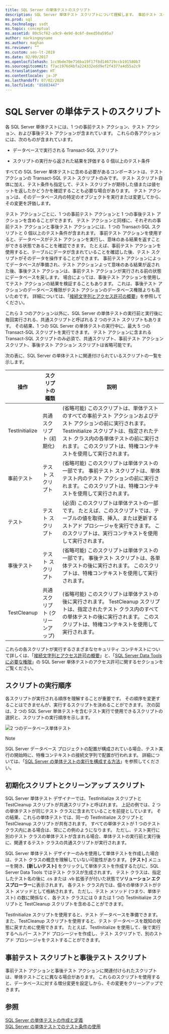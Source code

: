 ```yaml
---
title: SQL Server の単体テストのスクリプト
description: SQL Server 単体テスト スクリプトについて理解します。 事前テスト スクリプト、テスト スクリプト、事後テスト スクリプト、および共通スクリプトである TestInitialize と TestCleanup について説明します。
ms.prod: sql
ms.technology: ssdt
ms.topic: conceptual
ms.assetid: 80c5cf62-a9c9-4e9d-8c6f-8eed50a595a7
author: markingmyname
ms.author: maghan
ms.reviewer: “”
ms.custom: seo-lt-2019
ms.date: 02/09/2017
ms.openlocfilehash: 1cc9bde70e716ba19f17f8d146719ccb191580b7
ms.sourcegitcommit: f7ac1976d4bfa224332edd9ef2f4377a4d55a2c9
ms.translationtype: HT
ms.contentlocale: ja-JP
ms.lasthandoff: 07/02/2020
ms.locfileid: "85883447"
---
```

# <a name="scripts-in-sql-server-unit-tests"></a>SQL Server の単体テストのスクリプト

各 SQL Server 単体テストには、1 つの事前テスト アクション、テスト アクション、および事後テスト アクションが含まれています。 これらの各アクションには、次のものが含まれています。  
  
-   データベースで実行される Transact\-SQL スクリプト  
  
-   スクリプトの実行から返された結果を評価する 0 個以上のテスト条件  
  
すべての SQL Server 単体テストに含める必要があるコンポーネントは、テスト アクションの Transact\-SQL テスト スクリプトのみです。 テスト スクリプト自体に加え、テスト条件も指定して、テスト スクリプトが期待した値または値セットを返したかどうかを確認することも必要な場合があります。 テスト アクションは、そのデータベース内の特定のオブジェクトを実行または変更してから、その変更を評価します。  
  
テスト アクションごとに、1 つの事前テスト アクションと 1 つの事後テスト アクションを含めることができます。 テスト アクションと同様に、それぞれの事前テスト アクションと事後テスト アクションには、1 つの Transact\-SQL スクリプトと 0 個以上のテスト条件が含まれます。 事前テスト アクションを使用すると、データベースがテスト アクションを実行し、意味のある結果を返すことができる状態であることを確認できます。 たとえば、事前テスト アクションを使用すると、テーブルにデータが含まれていることを確認した後、テスト スクリプトがそのデータを操作することができます。 事前テスト アクションによってデータベースが準備され、テスト アクションよって意味のある結果が返された後、事後テスト アクションは、事前テスト アクションが実行される前の状態にデータベースを戻します。 場合によっては、事後テスト アクションを使用してテスト アクションの結果を検証することもあります。 これは、事後テスト アクションのデータベース権限がテスト アクションのデータベース権限よりも高いためです。 詳細については、「[接続文字列とアクセス許可の概要](../ssdt/overview-of-connection-strings-and-permissions.md)」を参照してください。  
  
これら 3 つのアクション以外に、SQL Server の単体テストの実行前と実行後に毎回実行される、共通スクリプトと呼ばれる 2 つのテスト スクリプトもあります。 その結果、1 つの SQL Server の単体テストの実行中に、最大 5 つの Transact\-SQL スクリプトを実行できます。 テスト アクションに含まれる Transact\-SQL スクリプトのみ必須で、共通スクリプト、事前テスト アクション スクリプト、事後テスト アクション スクリプトは省略可能です。  
  
次の表に、SQL Server の単体テストに関連付けられているスクリプトの一覧を示します。  
  
|**操作**|**スクリプトの種類**|**説明**|  
|--------------|-------------------|-------------------|  
|TestInitialize|共通スクリプト (初期化)|(省略可能) このスクリプトは、単体テストのすべての事前テスト アクションおよびテスト アクションの前に実行されます。 TestInitialize スクリプトは、指定されたテスト クラス内の各単体テストの前に実行されます。 このスクリプトは、特権コンテキストを使用して実行されます。|  
|事前テスト|テスト スクリプト|(省略可能) このスクリプトは単体テストの一部です。 事前テスト スクリプトは、単体テスト内のテスト アクションの前に実行されます。 このスクリプトは、特権コンテキストを使用して実行されます。|  
|テスト|テスト スクリプト|(必須) このスクリプトは単体テストの一部です。 たとえば、このスクリプトでは、テーブルの値を取得、挿入、または更新するストアド プロシージャを実行できます。 このスクリプトは、実行コンテキストを使用して実行されます。|  
|事後テスト|テスト スクリプト|(省略可能) このスクリプトは単体テストの一部です。 事後テスト スクリプトは、各単体テストの後に実行されます。 このスクリプトは、特権コンテキストを使用して実行されます。|  
|TestCleanup|共通スクリプト (クリーンアップ)|(省略可能) このスクリプトは単体テストの後に実行されます。 TestCleanup スクリプトは、指定されたテスト クラス内のすべての単体テストの後に実行されます。 このスクリプトは、特権コンテキストを使用して実行されます。|  
  
これらの各スクリプトが実行するさまざまなセキュリティ コンテキストについて詳しくは、「[接続文字列とアクセス許可の概要](../ssdt/overview-of-connection-strings-and-permissions.md)」と、「[SQL Server Data Tools に必要な権限](../ssdt/required-permissions-for-sql-server-data-tools.md)」の SQL Server 単体テストのアクセス許可に関するセクションをご覧ください。  
  
## <a name="order-in-which-scripts-are-run"></a>スクリプトの実行順序  
各スクリプトが実行される順序を理解することが重要です。 その順序を変更することはできませんが、実行するスクリプトを決めることができます。 次の図は、2 つの SQL Server 単体テストを含むテスト実行で使用できるスクリプトの選択と、スクリプトの実行順序を示します。  
  
![2 つのデータベース単体テスト](../ssdt/media/twodatabaseunittests.png "2 つのデータベース単体テスト")  
  
> [!NOTE]  
> SQL Server データベース プロジェクトの配置が構成されている場合、テスト実行の開始時に、特権コンテキストの接続文字列で配置が行われます。 詳細については、「[SQL Server の単体テストの実行を構成する方法](../ssdt/how-to-configure-sql-server-unit-test-execution.md)」を参照してください。  
  
## <a name="initialization-and-cleanup-scripts"></a>初期化スクリプトとクリーンアップ スクリプト  
SQL Server 単体テスト デザイナーでは、TestInitialize スクリプトと TestCleanup スクリプトが共通スクリプトと呼ばれます。 上記の例では、2 つの単体テストが同じテスト クラスに含まれていることを前提としています。 その結果、これらの単体テストでは、同一の TestInitialize スクリプトと TestCleanup スクリプトが共有されます。 すべての単体テストが 1 つのテスト クラス内にある場合は、常にこの例のようになります。 ただし、テスト実行に別のテスト クラスの単体テストが含まれる場合、単体テストの実行前と実行後に、関連するテスト クラスの共通スクリプトが実行されます。  
  
SQL Server 単体テスト デザイナーのみを使用して単体テストを作成した場合は、テスト クラスの概念を理解していない可能性があります。 **[テスト]** メニューを開き、**[新しいテスト]** をクリックして単体テストを作成するたびに、SQL Server Data Tools ではテスト クラスが生成されます。 テスト クラスは、指定したテスト名の後に .cs または .vb 拡張子が付いた状態で**ソリューション エクスプローラー**に表示されます。 各テスト クラス内では、個々の単体テストがテスト メソッドとして格納されます。 ただし、テスト メソッド (つまり、単体テスト) の数に関係なく、各テスト クラスには 0 または 1 つの TestInitialize スクリプトと TestCleanup スクリプトを含めることができます。  
  
TestInitialize スクリプトを使用すると、テスト データベースを準備できます。また、TestCleanup スクリプトを使用すると、テスト データベースを既知の状態に戻すために使用できます。 たとえば、TestInitialize を使用して、後で実行するヘルパー ストアド プロシージャを作成し、テスト スクリプトで、別のストアド プロシージャをテストすることができます。  
  
## <a name="pre-test-and-post-test-scripts"></a>事前テスト スクリプトと事後テスト スクリプト  
事前テスト アクションと事後テスト アクションに関連付けられたスクリプトは、単体テストごとに異なる場合があります。 これらのスクリプトを使用すると、データベースに対する増分変更を設定しから、その変更をクリーンアップできます。  
  
## <a name="see-also"></a>参照  
[SQL Server の単体テストの作成と定義](../ssdt/creating-and-defining-sql-server-unit-tests.md)  
[SQL Server の単体テストでのテスト条件の使用](../ssdt/using-test-conditions-in-sql-server-unit-tests.md)  
  
